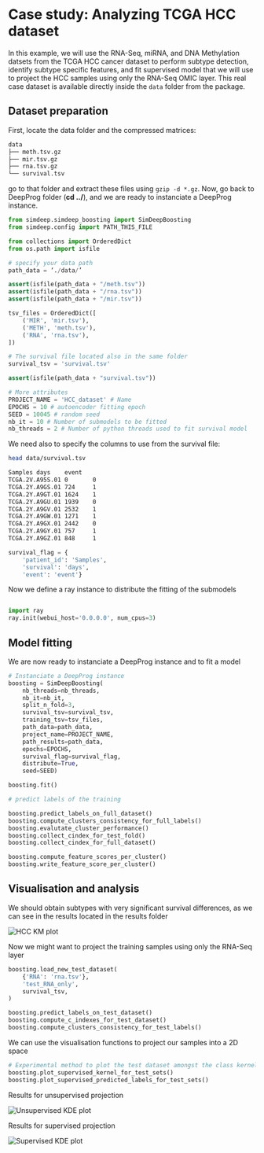 # Case study: Analyzing TCGA HCC dataset

In this example, we will use the RNA-Seq, miRNA, and DNA Methylation datsets from the TCGA HCC cancer dataset to perform subtype detection, identify subtype specific features, and fit supervised model that we will use to project the HCC samples using only the RNA-Seq OMIC layer. This real case dataset is available directly inside the `data` folder from the package.

## Dataset preparation

First, locate the data folder and the compressed matrices:

```bash
data
├── meth.tsv.gz
├── mir.tsv.gz
├── rna.tsv.gz
└── survival.tsv
```

go to that folder and extract these files using `gzip -d *.gz`. Now, go back to DeepProg folder (**cd ../**), and we are ready to instanciate a DeepProg instance.

```python
from simdeep.simdeep_boosting import SimDeepBoosting
from simdeep.config import PATH_THIS_FILE

from collections import OrderedDict
from os.path import isfile

# specify your data path
path_data = ‘./data/’

assert(isfile(path_data + "/meth.tsv"))
assert(isfile(path_data + "/rna.tsv"))
assert(isfile(path_data + "/mir.tsv"))

tsv_files = OrderedDict([
    ('MIR', 'mir.tsv'),
    ('METH', 'meth.tsv'),
    ('RNA', 'rna.tsv'),
])

# The survival file located also in the same folder
survival_tsv = 'survival.tsv'

assert(isfile(path_data + "survival.tsv"))

# More attributes
PROJECT_NAME = 'HCC_dataset' # Name
EPOCHS = 10 # autoencoder fitting epoch
SEED = 10045 # random seed
nb_it = 10 # Number of submodels to be fitted
nb_threads = 2 # Number of python threads used to fit survival model
```

We need also to specify the columns to use from the survival file:

```bash
head data/survival.tsv

Samples days    event
TCGA.2V.A95S.01 0       0
TCGA.2Y.A9GS.01 724     1
TCGA.2Y.A9GT.01 1624    1
TCGA.2Y.A9GU.01 1939    0
TCGA.2Y.A9GV.01 2532    1
TCGA.2Y.A9GW.01 1271    1
TCGA.2Y.A9GX.01 2442    0
TCGA.2Y.A9GY.01 757     1
TCGA.2Y.A9GZ.01 848     1

```

```python
survival_flag = {
    'patient_id': 'Samples',
    'survival': 'days',
    'event': 'event'}
```

Now we define a ray instance to distribute the fitting of the submodels
```python

import ray
ray.init(webui_host='0.0.0.0', num_cpus=3)
```

## Model fitting

We are now ready to instanciate a DeepProg instance and to fit a model

```python
# Instanciate a DeepProg instance
boosting = SimDeepBoosting(
    nb_threads=nb_threads,
    nb_it=nb_it,
    split_n_fold=3,
    survival_tsv=survival_tsv,
    training_tsv=tsv_files,
    path_data=path_data,
    project_name=PROJECT_NAME,
    path_results=path_data,
    epochs=EPOCHS,
    survival_flag=survival_flag,
    distribute=True,
    seed=SEED)

boosting.fit()

# predict labels of the training

boosting.predict_labels_on_full_dataset()
boosting.compute_clusters_consistency_for_full_labels()
boosting.evalutate_cluster_performance()
boosting.collect_cindex_for_test_fold()
boosting.collect_cindex_for_full_dataset()

boosting.compute_feature_scores_per_cluster()
boosting.write_feature_score_per_cluster()
```

## Visualisation and analysis

We should obtain subtypes with very significant survival differences, as we can see in the results located in the results folder

![HCC KM plot](./img/HCC_dataset_KM_plot_boosting_full.png)

Now we might want to project the training samples using only the RNA-Seq layer

```python
boosting.load_new_test_dataset(
    {'RNA': 'rna.tsv'},
    'test_RNA_only',
    survival_tsv,
)

boosting.predict_labels_on_test_dataset()
boosting.compute_c_indexes_for_test_dataset()
boosting.compute_clusters_consistency_for_test_labels()
```

We can use the visualisation functions to project our samples into a 2D space

```python
# Experimental method to plot the test dataset amongst the class kernel densities
boosting.plot_supervised_kernel_for_test_sets()
boosting.plot_supervised_predicted_labels_for_test_sets()
```
Results for unsupervised projection

![Unsupervised KDE plot](./img/HCC_dataset_KM_plot_boosting_full_kde_unsupervised.png)

Results for supervised projection

![Supervised KDE plot](./img/HCC_dataset_KM_plot_boosting_full_kde_supervised.png)
